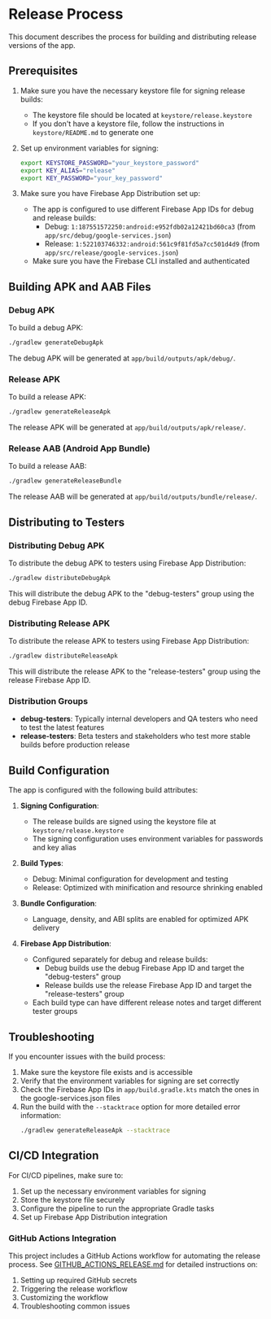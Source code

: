 # Release Process

This document describes the process for building and distributing release versions of the app.

## Prerequisites

1. Make sure you have the necessary keystore file for signing release builds:
   - The keystore file should be located at `keystore/release.keystore`
   - If you don't have a keystore file, follow the instructions in `keystore/README.md` to generate one

2. Set up environment variables for signing:
   ```bash
   export KEYSTORE_PASSWORD="your_keystore_password"
   export KEY_ALIAS="release"
   export KEY_PASSWORD="your_key_password"
   ```

3. Make sure you have Firebase App Distribution set up:
   - The app is configured to use different Firebase App IDs for debug and release builds:
     - Debug: `1:187551572250:android:e952fdb02a12421bd60ca3` (from `app/src/debug/google-services.json`)
     - Release: `1:522103746332:android:561c9f81fd5a7cc501d4d9` (from `app/src/release/google-services.json`)
   - Make sure you have the Firebase CLI installed and authenticated

## Building APK and AAB Files

### Debug APK

To build a debug APK:

```bash
./gradlew generateDebugApk
```

The debug APK will be generated at `app/build/outputs/apk/debug/`.

### Release APK

To build a release APK:

```bash
./gradlew generateReleaseApk
```

The release APK will be generated at `app/build/outputs/apk/release/`.

### Release AAB (Android App Bundle)

To build a release AAB:

```bash
./gradlew generateReleaseBundle
```

The release AAB will be generated at `app/build/outputs/bundle/release/`.

## Distributing to Testers

### Distributing Debug APK

To distribute the debug APK to testers using Firebase App Distribution:

```bash
./gradlew distributeDebugApk
```

This will distribute the debug APK to the "debug-testers" group using the debug Firebase App ID.

### Distributing Release APK

To distribute the release APK to testers using Firebase App Distribution:

```bash
./gradlew distributeReleaseApk
```

This will distribute the release APK to the "release-testers" group using the release Firebase App ID.

### Distribution Groups

- **debug-testers**: Typically internal developers and QA testers who need to test the latest features
- **release-testers**: Beta testers and stakeholders who test more stable builds before production release

## Build Configuration

The app is configured with the following build attributes:

1. **Signing Configuration**:
   - The release builds are signed using the keystore file at `keystore/release.keystore`
   - The signing configuration uses environment variables for passwords and key alias

2. **Build Types**:
   - Debug: Minimal configuration for development and testing
   - Release: Optimized with minification and resource shrinking enabled

3. **Bundle Configuration**:
   - Language, density, and ABI splits are enabled for optimized APK delivery

4. **Firebase App Distribution**:
   - Configured separately for debug and release builds:
     - Debug builds use the debug Firebase App ID and target the "debug-testers" group
     - Release builds use the release Firebase App ID and target the "release-testers" group
   - Each build type can have different release notes and target different tester groups

## Troubleshooting

If you encounter issues with the build process:

1. Make sure the keystore file exists and is accessible
2. Verify that the environment variables for signing are set correctly
3. Check the Firebase App IDs in `app/build.gradle.kts` match the ones in the google-services.json files
4. Run the build with the `--stacktrace` option for more detailed error information:
   ```bash
   ./gradlew generateReleaseApk --stacktrace
   ```

## CI/CD Integration

For CI/CD pipelines, make sure to:

1. Set up the necessary environment variables for signing
2. Store the keystore file securely
3. Configure the pipeline to run the appropriate Gradle tasks
4. Set up Firebase App Distribution integration

### GitHub Actions Integration

This project includes a GitHub Actions workflow for automating the release process. See [GITHUB_ACTIONS_RELEASE.md](GITHUB_ACTIONS_RELEASE.md) for detailed instructions on:

1. Setting up required GitHub secrets
2. Triggering the release workflow
3. Customizing the workflow
4. Troubleshooting common issues
